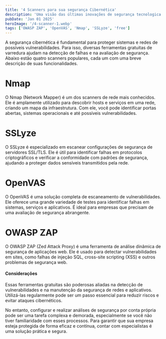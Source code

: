 ```yaml
---
title: '4 Scanners para sua segurança Cibernética'
description: 'Uma visão das últimas inovações de segurança tecnologica'
pubDate: 'Jan 01 2025'
heroImage: '/4-scanner-1.webp'
tags: ['OWASP ZAP', 'OpenVAS', 'Nmap', 'SSLyze', 'free']
---
```


A segurança cibernética é fundamental para proteger sistemas e redes de possíveis vulnerabilidades. Para isso, diversas ferramentas gratuitas de varredura ajudam na detecção de falhas e na avaliação de segurança. Abaixo estão quatro scanners populares, cada um com uma breve descrição de suas funcionalidades.

<h1>Nmap</h1>
O Nmap (Network Mapper) é um dos scanners de rede mais conhecidos. Ele é amplamente utilizado para descobrir hosts e serviços em uma rede, criando um mapa da infraestrutura. Com ele, você pode identificar portas abertas, sistemas operacionais e até possíveis vulnerabilidades.


<h1>SSLyze</h1>
O SSLyze é especializado em escanear configurações de segurança de servidores SSL/TLS. Ele é útil para identificar falhas em protocolos criptográficos e verificar a conformidade com padrões de segurança, ajudando a proteger dados sensíveis transmitidos pela rede.

<h1>OpenVAS</h1>
O OpenVAS é uma solução completa de escaneamento de vulnerabilidades. Ele oferece uma grande variedade de testes para identificar falhas em sistemas, serviços e aplicativos. É ideal para empresas que precisam de uma avaliação de segurança abrangente.

<h1>OWASP ZAP</h1>
O OWASP ZAP (Zed Attack Proxy) é uma ferramenta de análise dinâmica de segurança de aplicações web. Ele é usado para detectar vulnerabilidades em sites, como falhas de injeção SQL, cross-site scripting (XSS) e outros problemas de segurança web.


<h4>Considerações</h4>
Essas ferramentas gratuitas são poderosas aliadas na detecção de vulnerabilidades e na manutenção da segurança de redes e aplicativos. Utilizá-las regularmente pode ser um passo essencial para reduzir riscos e evitar ataques cibernéticos.

No entanto, configurar e realizar análises de segurança por conta própria pode ser uma tarefa complexa e demorada, especialmente se você não tiver familiaridade com esses processos. Para garantir que sua empresa esteja protegida de forma eficaz e contínua, contar com especialistas é uma solução prática e segura.
